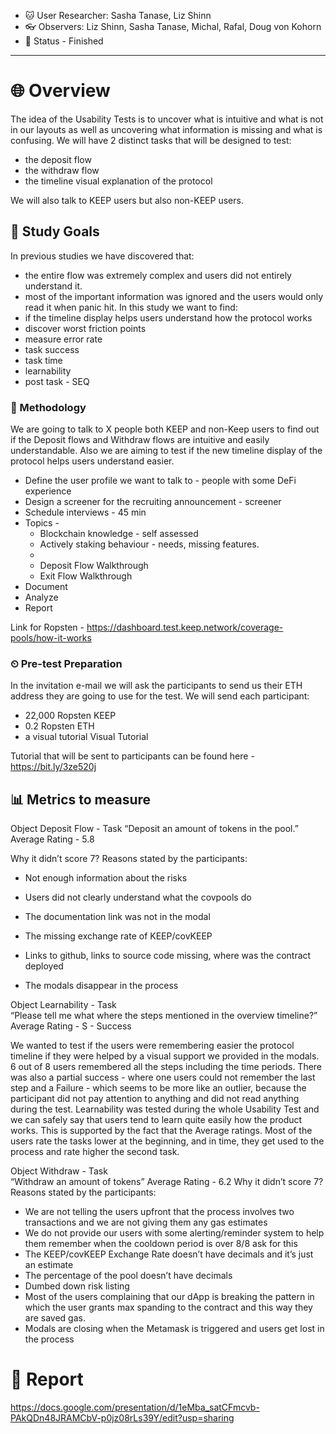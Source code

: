 * 🐱 User Researcher: Sasha Tanase, Liz Shinn
* 👓 Observers: Liz Shinn, Sasha Tanase, Michal, Rafal, Doug von Kohorn
* 🚀 Status -  Finished
---
# 🌐 Overview
The idea of the Usability Tests is to uncover what is intuitive and what is not in our layouts as well as uncovering what information is missing and what is confusing. 
We will have 2 distinct tasks that will be designed to test:
* the deposit flow
* the withdraw flow
* the timeline visual explanation of the protocol

We will also talk to KEEP users but also non-KEEP users.

## 🎯 Study Goals
In previous studies we have discovered that:
* the entire flow was extremely complex and users did not entirely understand it.
* most of the important information was ignored and the users would only read it when panic hit.
In this study we want to find:
* if the timeline display helps users understand how the protocol works
* discover worst friction points
* measure error rate
* task success
* task time
* learnability
* post task - SEQ

### 💬 Methodology
We are going to talk to X people both KEEP and non-Keep users to find out if the Deposit flows and Withdraw flows are intuitive and easily understandable. Also we are aiming to test if the new timeline display of the protocol helps users understand easier. 
* Define the user profile we want to talk to - people with some DeFi experience
* Design a screener for the recruiting announcement - screener
* Schedule interviews - 45 min 
* Topics - 
  * Blockchain knowledge - self assessed
  * Actively staking behaviour - needs, missing features.
  * 
  * Deposit Flow Walkthrough
  * Exit Flow Walkthrough
* Document
* Analyze
* Report

Link for Ropsten - https://dashboard.test.keep.network/coverage-pools/how-it-works

### ⏲ Pre-test Preparation

In the invitation e-mail we will ask the participants to send us their ETH address they are going to use for the test. 
We will send each participant:
* 22,000 Ropsten KEEP 
* 0.2 Ropsten ETH
* a visual tutorial 
Visual Tutorial

Tutorial that will be sent to participants can be found here - https://bit.ly/3ze520j

## 📊 Metrics to measure

Object
Deposit Flow - Task
“Deposit an amount of tokens in the pool.”
Average Rating - 5.8

Why it didn’t score 7? Reasons stated by the participants:
* Not enough information about the risks

* Users did not clearly understand what the covpools do 

* The documentation link was not in the modal

* The missing exchange rate of KEEP/covKEEP 

* Links to github, links to source code missing, where was the contract deployed

* The modals disappear in the process

Object
Learnability - Task  
“Please tell me what where the steps mentioned in the overview timeline?”
Average Rating - S - Success

We wanted to test if the users were remembering easier the protocol timeline if they were helped by a visual support we provided in the modals.
6 out of 8 users remembered all the steps including the time periods. There was also a partial success - where one users could not remember the last step and a Failure - which seems to be more like an outlier, because the participant did not pay attention to anything and did not read anything during the test.
Learnability was tested during the whole Usability Test and we can safely say that users tend to learn quite easily how the product works. This is supported by the fact that the Average ratings. Most of the users rate the tasks lower at the beginning, and in time, they get used to the process and rate higher the second task.

Object
Withdraw - Task  
“Withdraw an amount of tokens”
Average Rating - 6.2 
Why it didn’t score 7? Reasons stated by the participants:
* We are not telling the users upfront that the process involves two transactions and we are not giving them any gas estimates
* We do not provide our users with some alerting/reminder system to help them remember when the cooldown period is over 8/8 ask for this
* The KEEP/covKEEP Exchange Rate doesn’t have decimals and it’s just an estimate
* The percentage of the pool doesn’t have decimals
* Dumbed down risk listing
* Most of the users complaining that our dApp is breaking the pattern in which the user grants max spanding to the contract and this way they are saved gas. 
* Modals are closing when the Metamask is triggered and users get lost in the process

# 📕 Report

https://docs.google.com/presentation/d/1eMba_satCFmcvb-PAkQDn48JRAMCbV-p0jz08rLs39Y/edit?usp=sharing
